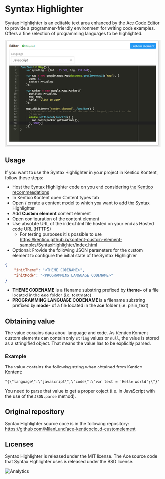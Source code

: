 # Syntax Highlighter
Syntax Highlighter is an editable text area enhanced by the [Ace Code Editor](https://ace.c9.io/) to provide a programmer-friendly environment for writing code examples. Offers a fine selection of programming languages to be highlighted.

![Syntax Highlighter](example.png)

## Usage

If you want to use the Syntax Highlighter in your project in Kentico Kontent, follow these steps:

* Host the Syntax Highlighter code on you end considering [the Kentico recommendations](https://developer.kenticocloud.com/docs/integrating-content-editing-features)
* In Kentico Kontent open Content types tab
* Open / create a content model to which you want to add the Syntax Highlighter
* Add **Custom element** content element
* Open configuration of the content element
* Use absolute URL of the index.html file hosted on your end as Hosted code URL (HTTPS)
  * For testing purposes it is possible to use https://kentico.github.io/kontent-custom-element-samples/SyntaxHighlighter/index.html
* Optional: Provide the following JSON parameters for the custom element to configure the initial state of the Syntax Highlighter

```json
{
    "initTheme": "<THEME CODENAME>",
    "initMode": "<PROGRAMMING LANGUAGE CODENAME>"
}
```

* **THEME CODENAME** is a filename substring prefixed by **theme-** of a file located in the **ace** folder (i.e. textmate)
* **PROGRAMMING LANGUAGE CODENAME** is a filename substring prefixed by **mode-** of a file located in the **ace** folder (i.e. plain_text)

## Obtaining value

The value contains data about language and code. As Kentico Kontent custom elements can contain only `string` values or `null`, the value is stored as a stringified object. That means the value has to be explicitly parsed.

### Example

The value contains the following string when obtained from Kentico Kontent:
```
"{\"language\":\"javascript\",\"code\":\"var text = 'Hello world';\"}"
```
You need to parse that value to get a proper object (i.e. in JavaScript with the use of the `JSON.parse` method).

## Original repository

Syntax Highlighter source code is in the following repository: https://github.com/MilanLund/ace-kenticocloud-customelement

## Licenses

Syntax Highlighter is released under the MIT license.
The Ace source code that Syntax Highlighter uses is released under the BSD license.

![Analytics](https://kentico-ga-beacon.azurewebsites.net/api/UA-69014260-4/Kentico/kontent-custom-element-samples/SyntaxHighlighter?pixel)
